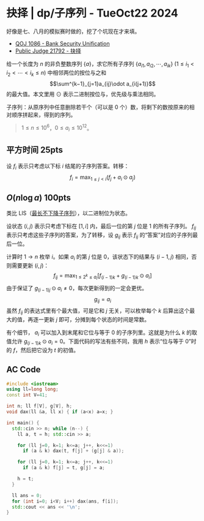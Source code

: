 # 抉择 | dp/子序列 - TueOct22 2024
好像是七、八月的模拟赛时做的，挖了个坑现在才来填。
- [QOJ 1086 - Bank Security Unification](https://qoj.ac/problem/1086)
- [Public Judge 21792 - 抉择](http://pjudge.ac/problem/21792)

给一个长度为 $n$ 的非负整数序列 $\{a\}$，求它所有子序列 $\{a_{i1},a_{i2},\cdots,a_{ik}\}\ (1\le i_1<i_2<\cdots<i_k\le n)$ 中相邻两位的按位与之和
$$\sum^{k−1}_{j=1}a_{ij}\odot a_{i(j+1)}$$
的最大值。本文里用 $\odot$ 表示二进制按位与，优先级与乘法相同。

子序列：从原序列中任意删除若干个（可以是 0 个）数，将剩下的数按原来的相对顺序拼起来，得到的序列。
> $1\le n\le10^6$，$0\le a_i\le10^{12}$。

## 平方时间 25pts
设 $f_i$ 表示只考虑以下标 $i$ 结尾的子序列答案。转移：
$$f_i=\max_{1\le j<i}(f_j+a_i\odot a_j)$$

## $O(n\log a)$ 100pts
类比 LIS（[最长不下降子序列](lis-print.md)），以二进制位为状态。

设状态 $(i, j)$ 表示只考虑下标在 $[1, i]$ 内，最后一位的第 $j$ 位是 1 的所有子序列。 $f_{ij}$ 表示只考虑这些子序列的答案，为了转移，设 $g_{ij}$ 表示 $f_{ij}$ 的“答案”对应的子序列最后一位。

计算时 $1\rightarrow n$ 枚举 $i$。如果 $a_i$ 的第 $j$ 位是 0，该状态下的结果与 $(i-1,j)$ 相同，否则需要更新 $(i,j)$：
$$f_{ij}=\max_{1\le2^k\le a_i}[f_{(i-1)k} + g_{(i-1)k}\odot a_i]$$
由于保证了 $g_{(i-1)j}\odot a_i\ne0$，每次更新得到的一定会更优。
$$g_{ij}=a_i$$
虽然 $f_{ij}$ 的表达式里有个最大值，可是它和 $j$ 无关，可以枚举每个 $k$ 后算出这个最大的值，再逐一更新 $j$ 即可，分摊到每个状态的时间是常数。

有个细节， $a_i$ 可以加入到末尾和它位与等于 0 的子序列里。这就是为什么 $k$ 的取值允许 $g_{(i-1)k}\odot a_i=0$。下面代码的写法有些不同，我用 $h$ 表示“位与等于 0”时的 $f$，然后把它设为 $t$ 的初值。

## AC Code
```cpp
#include <iostream>
using ll=long long;
const int V=41;

int n; ll f[V], g[V], h;
void dax(ll &a, ll x) { if (a<x) a=x; }

int main() {
  std::cin >> n; while (n--) {
    ll a, t = h; std::cin >> a;

    for (ll j=0, k=1; k<=a; j++, k<<=1)
      if (a & k) dax(t, f[j] + (g[j] & a));

    for (ll j=0, k=1; k<=a; j++, k<<=1)
      if (a & k) f[j] = t, g[j] = a;

    h = t;
  }

  ll ans = 0;
  for (int i=0; i<V; i++) dax(ans, f[i]);
  std::cout << ans << '\n';
}
```
